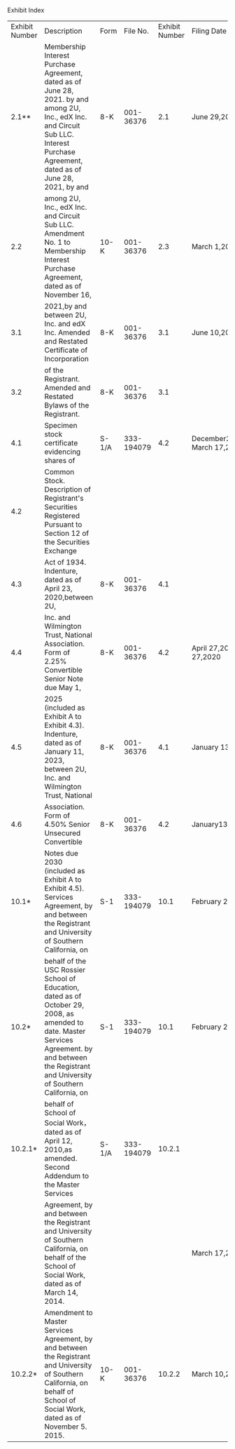Exhibit Index   


<html><body><table><tr><td>Exhibit Number</td><td>Description</td><td>Form</td><td>File No.</td><td>Exhibit Number</td><td>Filing Date</td><td>Filed/Furnishec Herewith</td></tr><tr><td>2.1**</td><td>Membership Interest Purchase Agreement, dated as of June 28, 2021. by and among 2U, Inc., edX Inc. and Circuit Sub LLC. Interest Purchase Agreement, dated as of June 28, 2021, by and</td><td>8-K</td><td>001-36376</td><td>2.1</td><td>June 29,2021</td><td></td></tr><tr><td>2.2</td><td>among 2U, Inc., edX Inc. and Circuit Sub LLC. Amendment No. 1 to Membership Interest Purchase Agreement, dated as of November 16,</td><td>10-K</td><td>001-36376</td><td>2.3</td><td>March 1,2022</td><td></td></tr><tr><td>3.1</td><td>2021,by and between 2U, Inc. and edX Inc. Amended and Restated Certificate of Incorporation</td><td>8-K</td><td>001-36376</td><td>3.1</td><td>June 10,2022</td><td></td></tr><tr><td>3.2</td><td>of the Registrant. Amended and Restated Bylaws of the Registrant.</td><td>8-K</td><td>001-36376</td><td>3.1</td><td></td><td></td></tr><tr><td>4.1</td><td>Specimen stock certificate evidencing shares of</td><td>S-1/A</td><td>333-194079</td><td>4.2</td><td>December20,2022 March 17,2014</td><td></td></tr><tr><td>4.2</td><td>Common Stock. Description of Registrant's Securities Registered Pursuant to Section 12 of the Securities Exchange</td><td></td><td></td><td></td><td></td><td>X</td></tr><tr><td>4.3</td><td>Act of 1934. Indenture, dated as of April 23, 2020,between 2U,</td><td>8-K</td><td>001-36376</td><td>4.1</td><td></td><td></td></tr><tr><td>4.4</td><td>Inc. and Wilmington Trust, National Association. Form of 2.25% Convertible Senior Note due May 1,</td><td>8-K</td><td>001-36376</td><td>4.2</td><td>April 27,2020 April 27,2020</td><td></td></tr><tr><td>4.5</td><td>2025 (included as Exhibit A to Exhibit 4.3). Indenture, dated as of January 11, 2023, between 2U, Inc. and Wilmington Trust, National</td><td>8-K</td><td>001-36376</td><td>4.1</td><td>January 13,2023</td><td></td></tr><tr><td>4.6</td><td>Association. Form of 4.50% Senior Unsecured Convertible</td><td>8-K</td><td>001-36376</td><td>4.2</td><td>January13,2023</td><td></td></tr><tr><td>10.1*</td><td>Notes due 2030 (included as Exhibit A to Exhibit 4.5). Services Agreement, by and between the Registrant and University of Southern California, on</td><td>S-1</td><td>333-194079</td><td>10.1</td><td>February 21,2014</td><td></td></tr><tr><td>10.2*</td><td>behalf of the USC Rossier School of Education, dated as of October 29, 2008, as amended to date. Master Services Agreement. by and between the Registrant and University of Southern California, on</td><td>S-1</td><td>333-194079</td><td>10.1</td><td>February 21,2014</td><td></td></tr><tr><td>10.2.1*</td><td>behalf of School of Social Work，dated as of April 12, 2010,as amended. Second Addendum to the Master Services</td><td>S-1/A</td><td>333-194079</td><td>10.2.1</td><td></td><td></td></tr><tr><td></td><td>Agreement, by and between the Registrant and University of Southern California, on behalf of the School of Social Work, dated as of March 14, 2014.</td><td></td><td></td><td></td><td>March 17,2014</td><td></td></tr><tr><td>10.2.2*</td><td>Amendment to Master Services Agreement, by and between the Registrant and University of Southern California, on behalf of School of Social Work, dated as of November 5. 2015.</td><td>10-K</td><td>001-36376</td><td>10.2.2</td><td>March 10,2016</td><td></td></tr></table></body></html>  
